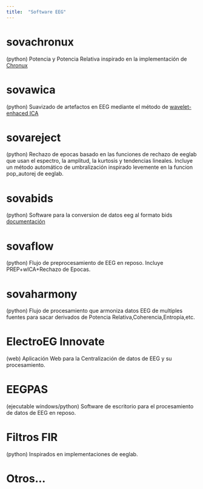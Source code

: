 ```yaml
---
title:  "Software EEG"
---
```


# sovachronux 

(python) Potencia y Potencia Relativa inspirado en la implementación de [Chronux](http://chronux.org/)

# sovawica 

(python) Suavizado de artefactos en EEG mediante el método de [wavelet-enhaced ICA](https://doi.org/10.1016/j.jneumeth.2006.05.033)

# sovareject 

(python) Rechazo de epocas basado en las funciones de rechazo de eeglab que usan el espectro, la amplitud, la kurtosis y tendencias lineales. Incluye un método automático de umbralización inspirado levemente en la funcion pop_autorej de eeglab.

# sovabids 

(python) Software para la conversion de datos eeg al formato bids [documentación](sovabids.readthedocs.io)

# sovaflow 

(python) Flujo de preprocesamiento de EEG en reposo. Incluye PREP+wICA+Rechazo de Epocas.

# sovaharmony 

(python) Flujo de procesamiento que armoniza datos EEG de multiples fuentes para sacar derivados de Potencia Relativa,Coherencia,Entropía,etc. 

# ElectroEG Innovate 

(web) Aplicación Web para la Centralización de datos de EEG y su procesamiento.

# EEGPAS

(ejecutable windows/python) Software de escritorio para el procesamiento de datos de EEG en reposo.

# Filtros FIR

(python) Inspirados en implementaciones de eeglab.

# Otros...
